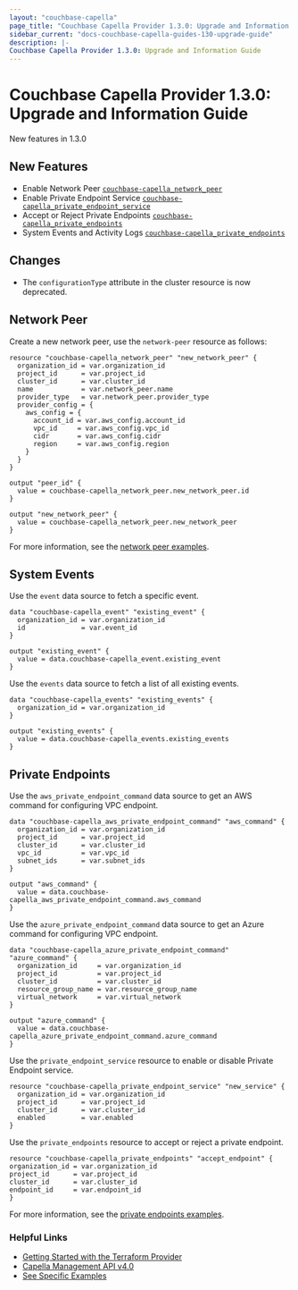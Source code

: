 ```yaml
---
layout: "couchbase-capella"
page_title: "Couchbase Capella Provider 1.3.0: Upgrade and Information Guide"
sidebar_current: "docs-couchbase-capella-guides-130-upgrade-guide"
description: |-
Couchbase Capella Provider 1.3.0: Upgrade and Information Guide
---
```


# Couchbase Capella Provider 1.3.0: Upgrade and Information Guide

New features in 1.3.0

## New Features

* Enable Network Peer [`couchbase-capella_network_peer`](https://registry.terraform.io/providers/couchbasecloud/couchbase-capella/latest/docs/resources/network_peer)
* Enable Private Endpoint Service [`couchbase-capella_private_endpoint_service`](https://registry.terraform.io/providers/couchbasecloud/couchbase-capella/latest/docs/resources/private_endpoint_service)
* Accept or Reject Private Endpoints [`couchbase-capella_private_endpoints`](https://registry.terraform.io/providers/couchbasecloud/couchbase-capella/latest/docs/resources/private_endpoints)
* System Events and Activity Logs [`couchbase-capella_private_endpoints`](https://registry.terraform.io/providers/couchbasecloud/couchbase-capella/latest/docs/data-sources/event)

## Changes

* The `configurationType` attribute in the cluster resource is now deprecated.

## Network Peer

Create a new network peer, use the `network-peer` resource as follows:
```
resource "couchbase-capella_network_peer" "new_network_peer" {
  organization_id = var.organization_id
  project_id      = var.project_id
  cluster_id      = var.cluster_id
  name            = var.network_peer.name
  provider_type   = var.network_peer.provider_type
  provider_config = {
    aws_config = {
      account_id = var.aws_config.account_id
      vpc_id     = var.aws_config.vpc_id
      cidr       = var.aws_config.cidr
      region     = var.aws_config.region
    }
  }
}
```
```
output "peer_id" {
  value = couchbase-capella_network_peer.new_network_peer.id
}
```
```
output "new_network_peer" {
  value = couchbase-capella_network_peer.new_network_peer
}
```
For more information, see the [network peer examples](https://github.com/jollytachome/terraform-provider-couchbase-capella/tree/main/examples/network_peer).

## System Events

Use the `event` data source to fetch a specific event.
```
data "couchbase-capella_event" "existing_event" {
  organization_id = var.organization_id
  id              = var.event_id
}
```
```
output "existing_event" {
  value = data.couchbase-capella_event.existing_event
}
```
Use the `events` data source to fetch a list of all existing events.
```
data "couchbase-capella_events" "existing_events" {
  organization_id = var.organization_id
}
```
```
output "existing_events" {
  value = data.couchbase-capella_events.existing_events
}
```

## Private Endpoints

Use the `aws_private_endpoint_command` data source to get an AWS command for configuring VPC endpoint.
```
data "couchbase-capella_aws_private_endpoint_command" "aws_command" {
  organization_id = var.organization_id
  project_id      = var.project_id
  cluster_id      = var.cluster_id
  vpc_id          = var.vpc_id
  subnet_ids      = var.subnet_ids
}
```
```
output "aws_command" {
  value = data.couchbase-capella_aws_private_endpoint_command.aws_command
}
```
Use the `azure_private_endpoint_command` data source to get an Azure command for configuring VPC endpoint.
```
data "couchbase-capella_azure_private_endpoint_command" "azure_command" {
  organization_id     = var.organization_id
  project_id          = var.project_id
  cluster_id          = var.cluster_id
  resource_group_name = var.resource_group_name
  virtual_network     = var.virtual_network
}
```
```
output "azure_command" {
  value = data.couchbase-capella_azure_private_endpoint_command.azure_command
}
```
Use the `private_endpoint_service` resource to enable or disable Private Endpoint service.
```
resource "couchbase-capella_private_endpoint_service" "new_service" {
  organization_id = var.organization_id
  project_id      = var.project_id
  cluster_id      = var.cluster_id
  enabled         = var.enabled
}
```
Use the `private_endpoints` resource to accept or reject a private endpoint.
```
resource "couchbase-capella_private_endpoints" "accept_endpoint" {
organization_id = var.organization_id
project_id      = var.project_id
cluster_id      = var.cluster_id
endpoint_id     = var.endpoint_id
}
```
For more information, see the [private endpoints examples](https://github.com/jollytachome/terraform-provider-couchbase-capella/tree/main/examples/private_endpoints).

### Helpful Links

- [Getting Started with the Terraform Provider](https://github.com/jollytachome/terraform-provider-couchbase-capella/blob/master/examples/getting_started)
- [Capella Management API v4.0](https://docs.couchbase.com/cloud/management-api-reference/index.html)
- [See Specific Examples](https://github.com/jollytachome/terraform-provider-couchbase-capella/blob/master/examples)